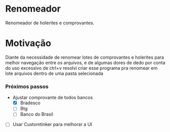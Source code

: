 # Renomeador
Renomeador de holerites e comprovantes.

# Motivação

Diante da necessidade de renomear lotes de comprovantes e holerites para melhor navegação entre os arquivos, e de algumas dores de dedo por conta do uso excessivo de ctrl+v resolvi criar esse programa pra renomear em lote arquivos dentro de uma pasta selecionada

### Próximos passos

- Ajustar comprovante de todos bancos
  - [x] Bradesco
  - [ ] Btg
  - [ ] Banco do Brasil
-[ ] Usar Customtinker para melhorar a UI